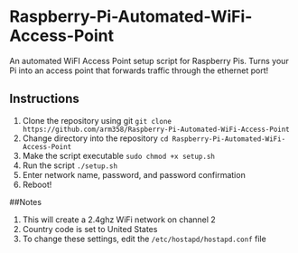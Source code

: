 # Raspberry-Pi-Automated-WiFi-Access-Point
An automated WiFI Access Point setup script for Raspberry Pis. Turns your Pi into an access point that forwards traffic through the ethernet port!


## Instructions
1. Clone the repository using git
    `git clone https://github.com/arm358/Raspberry-Pi-Automated-WiFi-Access-Point`
2. Change directory into the repository
    `cd Raspberry-Pi-Automated-WiFi-Access-Point`
3. Make the script executable
    `sudo chmod +x setup.sh`
4. Run the script
    `./setup.sh`
5. Enter network name, password, and password confirmation
6. Reboot!

##Notes
1. This will create a 2.4ghz WiFi network on channel 2
2. Country code is set to United States
3. To change these settings, edit the `/etc/hostapd/hostapd.conf` file
